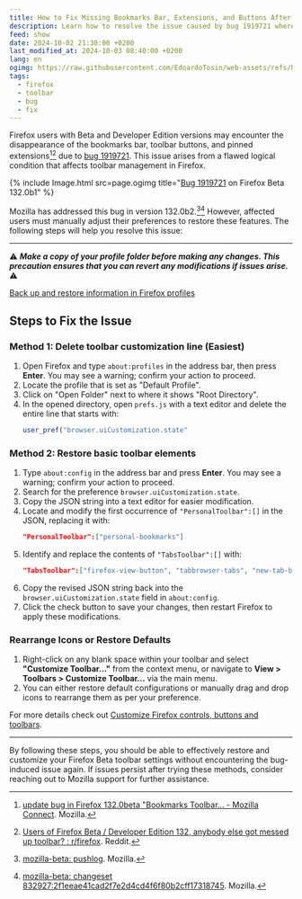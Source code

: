 ```yaml
---
title: How to Fix Missing Bookmarks Bar, Extensions, and Buttons After Firefox Beta Update (Bug 1919721)
description: Learn how to resolve the issue caused by bug 1919721 where the bookmarks bar, toolbar buttons, and pinned extensions disappear after updating Firefox Beta. Mozilla has updated Firefox to fix this in version 132.0b2; however, users must manually adjust their preferences to restore these features.
feed: show
date: 2024-10-02 21:30:00 +0200
last_modified_at: 2024-10-03 08:40:00 +0200
lang: en
ogimg: https://raw.githubusercontent.com/EdoardoTosin/web-assets/refs/heads/main/Notes/100%20Public/Feed/How%20to%20Fix%20Missing%20Bookmarks%20Bar%2C%20Extensions%2C%20and%20Buttons%20After%20Firefox%20Beta%20Update%20(Bug%201919721)/firefox-beta-bug-1919721.jpg
tags:
  - firefox
  - toolbar
  - bug
  - fix
---
```


Firefox users with Beta and Developer Edition versions may encounter the disappearance of the bookmarks bar, toolbar buttons, and pinned extensions[^1][^2] due to [bug 1919721](https://bugzilla.mozilla.org/show_bug.cgi?id=1919721). This issue arises from a flawed logical condition that affects toolbar management in Firefox.

{% include Image.html src=page.ogimg title="[Bug 1919721](https://bugzilla.mozilla.org/show_bug.cgi?id=1919721) on Firefox Beta 132.0b1" %}

Mozilla has addressed this bug in version 132.0b2.[^3][^4] However, affected users must manually adjust their preferences to restore these features. The following steps will help you resolve this issue:

---

:warning: ***Make a copy of your profile folder before making any changes. This precaution ensures that you can revert any modifications if issues arise.*** :warning:

[Back up and restore information in Firefox profiles](https://support.mozilla.org/kb/back-and-restore-information-firefox-profiles)

## Steps to Fix the Issue

### Method 1: Delete toolbar customization line (Easiest)

1. Open Firefox and type `about:profiles` in the address bar, then press **Enter**. You may see a warning; confirm your action to proceed.
2. Locate the profile that is set as "Default Profile".
3. Click on "Open Folder" next to where it shows "Root Directory".
4. In the opened directory, open `prefs.js` with a text editor and delete the entire line that starts with:
   ```js
   user_pref("browser.uiCustomization.state"
   ```

### Method 2: Restore basic toolbar elements

1. Type `about:config` in the address bar and press **Enter**. You may see a warning; confirm your action to proceed.
2. Search for the preference `browser.uiCustomization.state`.
3. Copy the JSON string into a text editor for easier modification.
4. Locate and modify the first occurrence of `"PersonalToolbar":[]` in the JSON, replacing it with:
   ```json
   "PersonalToolbar":["personal-bookmarks"]
   ```
5. Identify and replace the contents of `"TabsToolbar":[]` with:
   ```json
   "TabsToolbar":["firefox-view-button", "tabbrowser-tabs", "new-tab-button", "alltabs-button"]
   ```
6. Copy the revised JSON string back into the `browser.uiCustomization.state` field in `about:config`.
7. Click the check button to save your changes, then restart Firefox to apply these modifications.

### Rearrange Icons or Restore Defaults

1. Right-click on any blank space within your toolbar and select **"Customize Toolbar..."** from the context menu, or navigate to **View > Toolbars > Customize Toolbar...** via the main menu.
2. You can either restore default configurations or manually drag and drop icons to rearrange them as per your preference.

For more details check out [Customize Firefox controls, buttons and toolbars](https://support.mozilla.org/kb/customize-firefox-controls-buttons-and-toolbars).

---

By following these steps, you should be able to effectively restore and customize your Firefox Beta toolbar settings without encountering the bug-induced issue again. If issues persist after trying these methods, consider reaching out to Mozilla support for further assistance.

[^1]: [update bug in Firefox 132.0beta "Bookmarks Toolbar... - Mozilla Connect](https://connect.mozilla.org/t5/discussions/update-bug-in-firefox-132-0beta-quot-bookmarks-toolbar-quot-and/td-p/72590). Mozilla.

[^2]: [Users of Firefox Beta / Developer Edition 132, anybody else got messed up toolbar? : r/firefox](https://www.reddit.com/r/firefox/comments/1ftrm12/users_of_firefox_beta_developer_edition_132/). Reddit.

[^3]: [mozilla-beta: pushlog](https://hg.mozilla.org/releases/mozilla-beta/pushloghtml?fromchange=FIREFOX_132_0b1_RELEASE&tochange=FIREFOX_132_0b2_RELEASE). Mozilla.

[^4]: [mozilla-beta: changeset 832927:2f1eeae41cad2f7e2d4cd4f6f80b2cff17318745](https://hg.mozilla.org/releases/mozilla-beta/rev/2f1eeae41cad). Mozilla.
